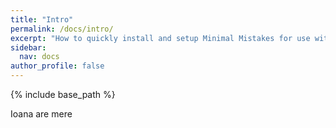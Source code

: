 ```yaml
---
title: "Intro"
permalink: /docs/intro/
excerpt: "How to quickly install and setup Minimal Mistakes for use with GitHub Pages."
sidebar:
  nav: docs
author_profile: false
---
```



{% include base_path %}

Ioana are mere
